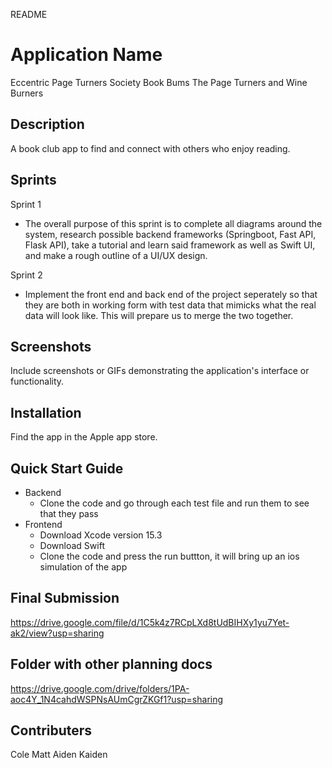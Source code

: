 README
# Application Name

Eccentric Page Turners Society
Book Bums
The Page Turners and Wine Burners

## Description

A book club app to find and connect with others who enjoy reading. 

## Sprints

Sprint 1
- The overall purpose of this sprint is to complete all diagrams around the system, research possible backend frameworks
(Springboot, Fast API, Flask API), take a tutorial and learn said framework as well as Swift UI, and make a rough outline of a UI/UX design. 

Sprint 2
- Implement the front end and back end of the project seperately so that they are both in working form with test data that mimicks what the real data will look like. This will prepare us to merge the two together.

## Screenshots

Include screenshots or GIFs demonstrating the application's interface or functionality.

## Installation

Find the app in the Apple app store.

## Quick Start Guide
- Backend
  - Clone the code and go through each test file and run them to see that they pass
- Frontend
  - Download Xcode version 15.3
  - Download Swift
  - Clone the code and press the run buttton, it will bring up an ios simulation of the app
 
## Final Submission
https://drive.google.com/file/d/1C5k4z7RCpLXd8tUdBIHXy1yu7Yet-ak2/view?usp=sharing

## Folder with other planning docs
https://drive.google.com/drive/folders/1PA-aoc4Y_1N4cahdWSPNsAUmCgrZKGf1?usp=sharing



## Contributers

Cole 
Matt
Aiden
Kaiden









